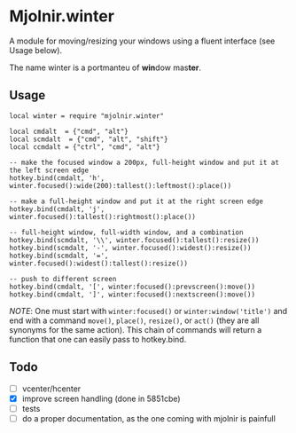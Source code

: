 # Mjolnir.winter

A module for moving/resizing your windows using a fluent interface (see Usage below).

The name winter is a portmanteu of **win**dow mas**ter**.

## Usage

    local winter = require "mjolnir.winter"

    local cmdalt  = {"cmd", "alt"}
    local scmdalt  = {"cmd", "alt", "shift"}
    local ccmdalt = {"ctrl", "cmd", "alt"}

    -- make the focused window a 200px, full-height window and put it at the left screen edge
    hotkey.bind(cmdalt, 'h', winter.focused():wide(200):tallest():leftmost():place())

    -- make a full-height window and put it at the right screen edge
    hotkey.bind(cmdalt, 'j', winter.focused():tallest():rightmost():place())

    -- full-height window, full-width window, and a combination
	hotkey.bind(scmdalt, '\\', winter.focused():tallest():resize())
	hotkey.bind(scmdalt, '-', winter.focused():widest():resize())
	hotkey.bind(scmdalt, '=', winter.focused():widest():tallest():resize())

    -- push to different screen
    hotkey.bind(cmdalt, '[', winter:focused():prevscreen():move())
    hotkey.bind(cmdalt, ']', winter:focused():nextscreen():move())

*NOTE*: One must start with `winter:focused()` or `winter:window('title')`
and end with a command `move()`, `place()`, `resize()`, or `act()`
(they are all synonyms for the same action). This chain of commands
will return a function that one can easily pass to hotkey.bind.

## Todo

- [ ] vcenter/hcenter
- [x] improve screen handling (done in 5851cbe)
- [ ] tests
- [ ] do a proper documentation, as the one coming with mjolnir is painfull

